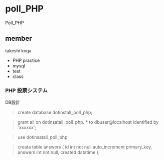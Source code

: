 # poll_PHP
Poll_PHP

## member

takeshi koga

* PHP practice
* mysql
* test
* class

### PHP 投票システム

DB設計

> create database dotinstall_poll_php;

>grant all on dotinsatall_poll_php. * to dbuser@localhost identified by 'xxxxxx';


>use dotinsatall_poll_php

>creata table answers (
id int not null auto_increment primary_key,
answers int not null,
created datatime
);
